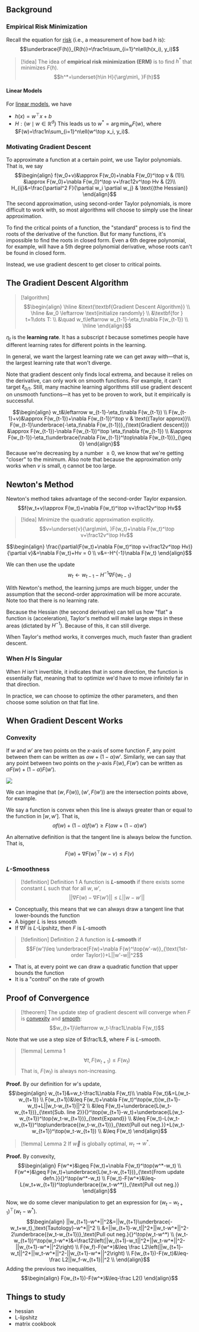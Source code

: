## Background
### Empirical Risk Minimization

Recall the equation for [risk](Supervised%20Learning.md#Solving%20Supervised%20Learning%20Problems) (i.e., a measurement of how bad $h$ is):
$$\underbrace{F(h)}_{R(h)}=\frac1n\sum_{i=1}^n\ell(h(x_i), y_i)$$
>[!idea]
>The idea of **empirical risk minimization (ERM)** is to find $h^*$ that minimizes $F(h)$. $$h^*=\underset{h\in H}{\arg\min\, }F(h)$$
#### Linear Models

For [linear models](Perceptron.md#Review%20Linear%20Models), we have
- $h(x)=w^\top x+b$
- $H:\{w\mid w\in \mathbb R^d\}$
This leads us to $w^*=\arg\min_w F(w)$, where $F(w)=\frac1n\sum_{i=1}^n\ell(w^\top x_i, y_i)$.
### Motivating Gradient Descent

To approximate a function at a certain point, we use Taylor polynomials. That is, we say
$$\begin{align}
f(w_0+v)&\approx F(w_0)+\nabla F(w_0)^\top v & (1)\\
&\approx F(w_0)+\nabla F(w_0)^\top v+\frac12v^\top Hv & (2)\\
H_{ij}&=\frac{\partial^2 F}{\partial w_i \partial w_j} & \text{(the Hessian)}
\end{align}$$
The second approximation, using second-order Taylor polynomials, is more difficult to work with, so most algorithms will choose to simply use the linear approximation.

To find the critical points of a function, the "standard" process is to find the roots of the derivative of the function. But for many functions, it's impossible to find the roots in closed form. Even a 6th degree polynomial, for example, will have a 5th degree polynomial derivative, whose roots can't be found in closed form.

Instead, we use gradient descent to get closer to critical points.
## The Gradient Descent Algorithm

>[!algorithm]
>$$\begin{align}
\hline
&\text{\textbf{Gradient Descent Algorithm}} \\
\hline
&w_0 \leftarrow \text{initialize randomly} \\
&\textbf{for } t=1\dots T: \\
&\quad w_t\leftarrow w_{t-1}-\eta_t\nabla F(w_{t-1}) \\
\hline
\end{align}$$

$\eta_t$ is the **learning rate**. It has a subscript $t$ because sometimes people have different learning rates for different points in the learning.

In general, we want the largest learning rate we can get away with—that is, the largest learning rate that won't diverge.

Note that gradient descent only finds local extrema, and because it relies on the derivative, can only work on smooth functions. For example, it can't target $\ell_{0/1}$. Still, many machine learning algorithms still use gradient descent on unsmooth functions—it has yet to be proven to work, but it empirically is successful.

$$\begin{align}
w_t&\leftarrow w_{t-1}-\eta_t\nabla F(w_{t-1}) \\
F(w_{t-1}+v)&\approx F(w_{t-1})+\nabla F(w_{t-1})^\top v & \text{(Taylor approx)}\\
F(w_{t-1}\underbrace{-\eta_t\nabla F(w_{t-1})}_{\text{Gradient descent}}) &\approx F(w_{t-1})-\nabla F(w_{t-1})^\top \eta_t\nabla f(w_{t-1}) \\
&\approx F(w_{t-1})-\eta_t\underbrace{\nabla F(w_{t-1})^\top\nabla F(w_{t-1})}_{\geq 0}
\end{align}$$
Because we're decreasing by a number $\geq 0$, we know that we're getting "closer" to the minimum. Also note that because the approximation only works when $v$ is small, $\eta$ cannot be too large.
## Newton's Method

Newton's method takes advantage of the second-order Taylor expansion.
$$f(w_t+v)\approx F(w_t)+\nabla F(w_t)^\top v+\frac12v^\top Hv$$
>[!idea]
>Minimize the quadratic approximation explicitly.
>$$v=\underset{v}{\arg\min\, }F(w_t)+\nabla F(w_t)^\top v+\frac12v^\top Hv$$

$$\begin{align}
\frac{\partial(F(w_t)+\nabla F(w_t)^\top v+\frac12v^\top Hv)}{\partial v}&=\nabla F(w_t)+Hv = 0 \\
v&=-H^{-1}\nabla F(w_t)
\end{align}$$

We can then use the update
$$w_t\leftarrow w_{t-1}-H^{-1}\nabla F(w_{t-1})$$

With Newton's method, the learning jumps are much bigger, under the assumption that the second-order approximation will be more accurate. Note too that there is no learning rate.

Because the Hessian (the second derivative) can tell us how "flat" a function is (acceleration), Taylor's method will make large steps in these areas (dictated by $H^{-1}$). Because of this, it can still diverge.

When Taylor's method works, it converges much, much faster than gradient descent. 

### When $H$ Is Singular

When $H$ isn't invertible, it indicates that in some direction, the function is essentially flat, meaning that to optimize we'd have to move infinitely far in that direction.

In practice, we can choose to optimize the other parameters, and then choose some solution on that flat line.

## When Gradient Descent Works

### Convexity

If $w$ and $w'$ are two points on the $x$-axis of some function $F$, any point between them can be written as $\alpha w + (1-\alpha)w'$. Similarly, we can say that any point between two points on the $y$-axis $F(w), F(w')$ can be written as $\alpha F(w)+(1-\alpha)F(w')$. 

![](Pasted%20image%2020230920140732.png)

We can imagine that $(w, F(w)), (w', F(w'))$ are the intersection points above, for example. 

We say a function is convex when this line is always greater than or equal to the function in $[w, w']$. That is, 
$$\alpha f(w)+(1-\alpha)f(w')\geq F(\alpha w+(1-\alpha)w')$$

An alternative definition is that the tangent line is always below the function. That is,
$$F(w)+\nabla F(w)^\top (w-v)\leq F(v)$$
### $L$-Smoothness

>[!definition] Definition 1
>A function is **$L$-smooth** if there exists some constant $L$ such that for all $w, w'$, 
>$$||\nabla F(w)-\nabla F(w')||\leq L||w-w'||$$

- Conceptually, this means that we can always draw a tangent line that lower-bounds the function
- A bigger $L$ is less smooth
- If $\nabla F$ is $L$-Lipshitz, then $F$ is $L$-smooth

>[!definition] Definition 2
>A function is **$L$-smooth** if
>$$F(w')\leq \underbrace{F(w)+\nabla F(w)^\top(w'-w)}_{\text{1st-order Taylor}}+L||w'-w||^2$$

- That is, at every point we can draw a quadratic function that upper bounds the function
- It is a "control" on the rate of growth

## Proof of Convergence

>[!theorem]
>The update step of gradient descent will converge when $F$ is [convexity](Gradient%20Descent.md#When%20Gradient%20Descent%20Works#Convexity) and [smooth](Gradient%20Descent.md#When%20Gradient%20Descent%20Works#$L$-Smoothness):
>$$w_{t+1}\leftarrow w_t-\frac1L\nabla F(w_t)$$

Note that we use a step size of $\frac1L$, where $F$ is $L$-smooth.

>[!lemma] Lemma 1
>$$\forall t, F(w_{t+1})\leq F(w_t)$$
>That is, $F(w_{t})$ is always non-increasing.

**Proof.** 
By our definition for $w$'s update,
$$\begin{align}
w_{t+1}&=w_t-\frac1L\nabla F(w_t)\\
\nabla F(w_t)&=L(w_t-w_{t+1}) \\
F(w_{t+1})&\leq F(w_t)+\nabla F(w_t)^\top(w_t)(w_{t+1}-w_t)+L||w_t-w_{t+1}||^2 \\
&\leq F(w_t)+\underbrace{L(w_t-w_{t+1})}_{\text{Sub. line 2}}{}^\top(w_{t+1}-w_t)+\underbrace{L(w_t-w_{t+1})^\top(w_t-w_{t+1})}_{\text{Expand}} \\
&\leq F(w_t)-L(w_t-w_{t+1})^\top\underbrace{(w_t-w_{t+1})}_{\text{Pull out neg.}}+L(w_t-w_{t+1})^\top(w_t-w_{t+1}) \\
&\leq F(w_t)
\end{align}$$

>[!lemma] Lemma 2
>If $\vec w$ is globally optimal, $w_t \rightsquigarrow w^*$.
>

**Proof.**
By convexity,
$$\begin{align}
F(w^*)&\geq F(w_t)+\nabla F(w_t)^\top(w^*-w_t) \\
F(w^*)&\geq F(w_t)+\underbrace{L(w_t-w_{t+1})}_{\text{From update defn.}}{}^\top(w^*-w_t) \\
F(w_t)-F(w^*)&\leq-L(w_t+w_{t+1})^\top\underbrace{(w_t-w^*)}_{\text{Pull out neg.}} \end{align}$$

Now, we do some clever manipulation to get an expression for $(w_t-w_{t+1})^\top(w_t-w^*)$.
$$\begin{align}
||w_{t+1}-w^*||^2&=||w_{t+1}\underbrace{-w_t+w_t}_\text{Tautology}-w^*||^2 \\
&=||w_{t+1}-w_t||^2+||w_t-w^*||^2-2\underbrace{(w_t-w_{t+1})}_\text{Pull out neg.}{}^\top(w_t-w^*) \\
(w_t-w_{t+1})^\top(w_t-w^*)&=\frac12\left(||w_{t+1}-w_t||^2+||w_t-w^*||^2-||w_{t+1}-w^*||^2\right) \\
F(w_f)-F(w^*)&\leq \frac L2\left(||w_{t+1}-w_t||^2+||w_t-w^*||^2-||w_{t+1}-w^*||^2\right) \\
F(w_{t+1})-F(w_t)&\leq-\frac L2||w_f-w_{t+1}||^2 \\
\end{align}$$
Adding the previous two inequalities,
$$\begin{align}
F(w_{t+1})-F(w^*)&\leq-\frac L2()
\end{align}$$






## Things to study
- hessian
- L-lipshitz
- matrix cookbook